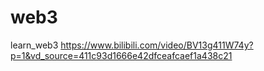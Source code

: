 # web3
learn_web3
https://www.bilibili.com/video/BV13g411W74y?p=1&vd_source=411c93d1666e42dfceafcaef1a438c21
